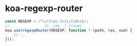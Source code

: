 # koa-regexp-router

```javascript
const REGEXP = /^\/([\w\-]+)\/(\d+)$/;
//                /(  res  ) /(num)
koa.use(regexpRouter(REGEXP, function * (path, res, num) {
    // ...
}));
```
